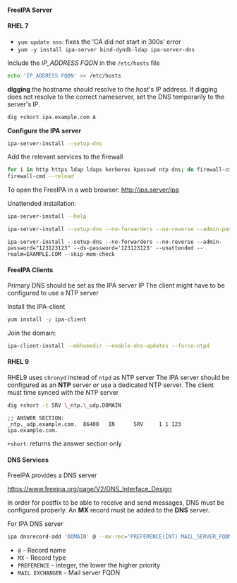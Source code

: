 #### FreeIPA Server
#### RHEL 7 

- `yum update nss`: fixes the 'CA did not start in 300s' error
- `yum -y install ipa-server bind-dyndb-ldap ipa-server-dns`

Include the *IP_ADDRESS FQDN* in the `/etc/hosts` file

```bash
echo 'IP_ADDRESS FQDN' >> /etc/hosts
```
**digging** the hostname should resolve to the host's IP address. If digging does not resolve to the correct nameserver, set the DNS temporarily to the server's IP.

```bash
dig +short ipa.example.com A
```

 **Configure the IPA server**
 
```bash
ipa-server-install --setup-dns
```

Add the relevant services to the firewall

```bash
for i in http https ldap ldaps kerberos kpasswd ntp dns; do firewall-cmd --permanent --add-service=$i; done
firewall-cmd --reload
```


To open the FreeIPA in a web browser:
http://ipa.server/ipa

Unattended installation:

```bash
ipa-server-install --help
```

```bash
ipa-server-install --setup-dns --no-forwarders --no-reverse --admin-password="PASSWORD" --ds-password='PASSWORD' --unattended --realm='EXAMPLE.COM' --skip-mem-check
```

```
ipa-server-install --setup-dns --no-forwarders --no-reverse --admin-password="123123123" --ds-password='123123123' --unattended --realm=EXAMPLE.COM --skip-mem-check
```
#### FreeIPA Clients

Primary DNS should be set as the IPA server IP
The client might have to be configured to use a NTP server

Install the IPA-client

```bash
yum install -y ipa-client
```

Join the domain:

```bash
ipa-client-install --mkhomedir --enable-dns-updates --force-ntpd
```

#### RHEL 9

RHEL9 uses `chronyd` instead of `ntpd` as NTP server
The IPA server should be configured as an **NTP** server or use a dedicated NTP server. 
The client must time synced with the NTP server

```bash
dig +short -t SRV \_ntp.\_udp.DOMAIN 
```

```
;; ANSWER SECTION:
_ntp._udp.example.com.  86400   IN      SRV     1 1 123 ipa.example.com.
```

`+short`: returns the answer section only

#### DNS Services

FreeIPA provides a DNS server

https://www.freeipa.org/page/V2/DNS_Interface_Design

In order for postfix to be able to receive and send messages, DNS must be configured properly. An **MX** record must be added to the **DNS** server.

For IPA DNS server

```bash
ipa dnsrecord-add 'DOMAIN' @ --mx-rec='PREFERENCE(INT) MAIL_SERVER_FQDN.'
```
- `@` - Record name
- `MX` - Record type
- `PREFERENCE` - integer, the lower the higher priority
- `MAIL EXCHANGER` - Mail server FQDN